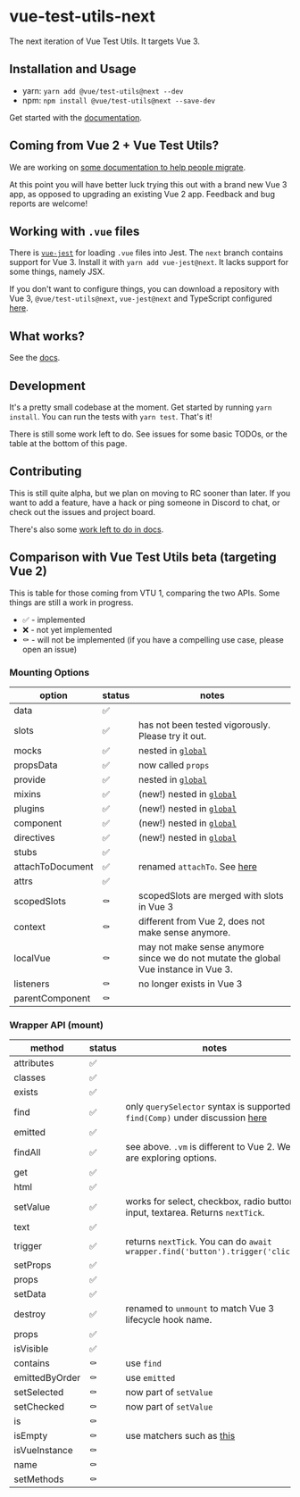 # vue-test-utils-next

The next iteration of Vue Test Utils. It targets Vue 3.

## Installation and Usage

- yarn: `yarn add @vue/test-utils@next --dev`
- npm: `npm install @vue/test-utils@next --save-dev`

Get started with the [documentation](https://vue-test-utils.vuejs.org/v2/).

## Coming from Vue 2 + Vue Test Utils?

We are working on [some documentation to help people migrate](https://vue-test-utils.vuejs.org/v2/guide/migration.html).

At this point you will have better luck trying this out with a brand new Vue 3 app, as opposed to upgrading an existing Vue 2 app. Feedback and bug reports are welcome!

## Working with `.vue` files

There is [`vue-jest`](https://github.com/vuejs/vue-jest) for loading `.vue` files into Jest. The `next` branch contains support for Vue 3. Install it with `yarn add vue-jest@next`. It lacks support for some things, namely JSX.

If you don't want to configure things, you can download a repository with Vue 3, `@vue/test-utils@next`, `vue-jest@next` and TypeScript configured [here](https://github.com/lmiller1990/vtu-next-demo).

## What works?

See the [docs](https://vuejs.github.io/vue-test-utils-next-docs/guide/introduction.html).

## Development

It's a pretty small codebase at the moment. Get started by running `yarn install`. You can run the tests with `yarn test`. That's it!

There is still some work left to do. See issues for some basic TODOs, or the table at the bottom of this page.

## Contributing

This is still quite alpha, but we plan on moving to RC sooner than later. If you want to add a feature, have a hack or ping someone in Discord to chat, or check out the issues and project board.

There's also some [work left to do in docs](https://github.com/vuejs/vue-test-utils-next-docs/issues).

## Comparison with Vue Test Utils beta (targeting Vue 2)

This is table for those coming from VTU 1, comparing the two APIs. Some things are still a work in progress.

- ✅ - implemented
- ❌ - not yet implemented
- ⚰️ - will not be implemented (if you have a compelling use case, please open an issue)

### Mounting Options

| option           | status | notes                                                                                     |
| ---------------- | ------ | ----------------------------------------------------------------------------------------- |
| data             | ✅     |
| slots            | ✅     | has not been tested vigorously. Please try it out.                                        |
| mocks            | ✅     | nested in [`global`](https://vuejs.github.io/vue-test-utils-next-docs/api/#global)        |
| propsData        | ✅     | now called `props`                                                                        |
| provide          | ✅     | nested in [`global`](https://vuejs.github.io/vue-test-utils-next-docs/api/#global)        |
| mixins           | ✅     | (new!) nested in [`global`](https://vuejs.github.io/vue-test-utils-next-docs/api/#global) |
| plugins          | ✅     | (new!) nested in [`global`](https://vuejs.github.io/vue-test-utils-next-docs/api/#global) |
| component        | ✅     | (new!) nested in [`global`](https://vuejs.github.io/vue-test-utils-next-docs/api/#global) |
| directives       | ✅     | (new!) nested in [`global`](https://vuejs.github.io/vue-test-utils-next-docs/api/#global) |
| stubs            | ✅     |
| attachToDocument | ✅     | renamed `attachTo`. See [here](https://github.com/vuejs/vue-test-utils/pull/1492)         |
| attrs            | ✅     |
| scopedSlots      | ⚰️     | scopedSlots are merged with slots in Vue 3                                                |
| context          | ⚰️     | different from Vue 2, does not make sense anymore.                                        |
| localVue         | ⚰️     | may not make sense anymore since we do not mutate the global Vue instance in Vue 3.       |
| listeners        | ⚰️     | no longer exists in Vue 3                                                                 |
| parentComponent  | ⚰️     |

### Wrapper API (mount)

| method         | status | notes                                                                                                                               |
| -------------- | ------ | ----------------------------------------------------------------------------------------------------------------------------------- |
| attributes     | ✅     |
| classes        | ✅     |
| exists         | ✅     |
| find           | ✅     | only `querySelector` syntax is supported. `find(Comp)` under discussion [here](https://github.com/vuejs/vue-test-utils/issues/1498) |
| emitted        | ✅     |
| findAll        | ✅     | see above. `.vm` is different to Vue 2. We are exploring options.                                                                   |
| get            | ✅     |
| html           | ✅     |
| setValue       | ✅     | works for select, checkbox, radio button, input, textarea. Returns `nextTick`.                                                      |
| text           | ✅     |
| trigger        | ✅     | returns `nextTick`. You can do `await wrapper.find('button').trigger('click')`                                                      |
| setProps       | ✅     |
| props          | ✅     |
| setData        | ✅     |
| destroy        | ✅     | renamed to `unmount` to match Vue 3 lifecycle hook name.                                                                            |
| props          | ✅     |
| isVisible      | ✅     |
| contains       | ⚰️     | use `find`                                                                                                                          |
| emittedByOrder | ⚰️     | use `emitted`                                                                                                                       |
| setSelected    | ⚰️     | now part of `setValue`                                                                                                              |
| setChecked     | ⚰️     | now part of `setValue`                                                                                                              |
| is             | ⚰️     |
| isEmpty        | ⚰️     | use matchers such as [this](https://github.com/testing-library/jest-dom#tobeempty)                                                  |
| isVueInstance  | ⚰️     |
| name           | ⚰️     |
| setMethods     | ⚰️     |
